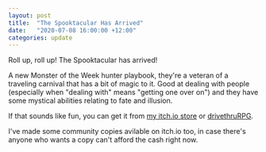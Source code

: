 ```yaml
---
layout: post
title:  "The Spooktacular Has Arrived"
date:   "2020-07-08 16:00:00 +12:00"
categories: update
---
```

Roll up, roll up! The Spooktacular has arrived!

A new Monster of the Week hunter playbook, they're a veteran of a traveling carnival that has a bit of magic to it. Good at dealing with people (especially when "dealing with" means "getting one over on") and they have some mystical abilities relating to fate and illusion.

If that sounds like fun, you can get it from [my itch.io store](https://genericgames.itch.io/the-spooktacular) or [drivethruRPG](https://www.drivethrurpg.com/product/319973/The-Spooktacular).

I've made some community copies avilable on itch.io too, in case there's anyone who wants a copy can't afford the cash right now.
